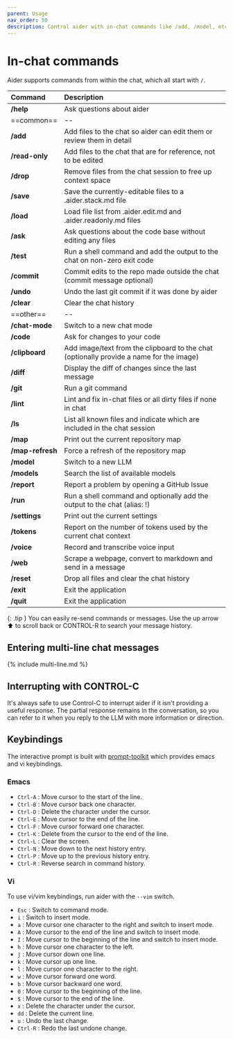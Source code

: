 ```yaml
---
parent: Usage
nav_order: 50
description: Control aider with in-chat commands like /add, /model, etc.
---
```

# In-chat commands

Aider supports commands from within the chat, which all start with `/`.

<!--[[[cog
from aider.commands import get_help_md
cog.out(get_help_md())
]]]-->

| Command          |Description|
|:-----------------|:----------|
| **/help**        | Ask questions about aider |
| ==common==       | -- |
| **/add**         | Add files to the chat so aider can edit them or review them in detail |
| **/read-only**   | Add files to the chat that are for reference, not to be edited |
| **/drop**        | Remove files from the chat session to free up context space |
| **/save**        | Save the currently-editable files to a .aider.stack.md file |
| **/load**        | Load file list from .aider.edit.md and .aider.readonly.md files |
| **/ask**         | Ask questions about the code base without editing any files |
| **/test**        | Run a shell command and add the output to the chat on non-zero exit code |
| **/commit**      | Commit edits to the repo made outside the chat (commit message optional) |
| **/undo**        | Undo the last git commit if it was done by aider |
| **/clear**       | Clear the chat history |
| ==other==       | -- |
| **/chat-mode**   | Switch to a new chat mode |
| **/code**        | Ask for changes to your code |
| **/clipboard**   | Add image/text from the clipboard to the chat (optionally provide a name for the image) |
| **/diff**        | Display the diff of changes since the last message |
| **/git**         | Run a git command |
| **/lint**        | Lint and fix in-chat files or all dirty files if none in chat |
| **/ls**          | List all known files and indicate which are included in the chat session |
| **/map**         | Print out the current repository map |
| **/map-refresh** | Force a refresh of the repository map |
| **/model**       | Switch to a new LLM |
| **/models**      | Search the list of available models |
| **/report**      | Report a problem by opening a GitHub Issue |
| **/run**         | Run a shell command and optionally add the output to the chat (alias: !) |
| **/settings**    | Print out the current settings |
| **/tokens**      | Report on the number of tokens used by the current chat context |
| **/voice**       | Record and transcribe voice input |
| **/web**         | Scrape a webpage, convert to markdown and send in a message |
| **/reset**       | Drop all files and clear the chat history |
| **/exit**        | Exit the application |
| **/quit**        | Exit the application |

<!--[[[end]]]-->

{: .tip }
You can easily re-send commands or messages.
Use the up arrow ⬆ to scroll back
or CONTROL-R to search your message history.

## Entering multi-line chat messages

{% include multi-line.md %}

## Interrupting with CONTROL-C

It's always safe to use Control-C to interrupt aider if it isn't providing a useful response. The partial response remains in the conversation, so you can refer to it when you reply to the LLM with more information or direction.

## Keybindings

The interactive prompt is built with [prompt-toolkit](https://github.com/prompt-toolkit/python-prompt-toolkit) which provides emacs and vi keybindings. 

### Emacs

- `Ctrl-A` : Move cursor to the start of the line.
- `Ctrl-B` : Move cursor back one character.
- `Ctrl-D` : Delete the character under the cursor.
- `Ctrl-E` : Move cursor to the end of the line.
- `Ctrl-F` : Move cursor forward one character.
- `Ctrl-K` : Delete from the cursor to the end of the line.
- `Ctrl-L` : Clear the screen.
- `Ctrl-N` : Move down to the next history entry.
- `Ctrl-P` : Move up to the previous history entry.
- `Ctrl-R` : Reverse search in command history.


### Vi

To use vi/vim keybindings, run aider with the `--vim` switch.

- `Esc` : Switch to command mode.
- `i` : Switch to insert mode.
- `a` : Move cursor one character to the right and switch to insert mode.
- `A` : Move cursor to the end of the line and switch to insert mode.
- `I` : Move cursor to the beginning of the line and switch to insert mode.
- `h` : Move cursor one character to the left.
- `j` : Move cursor down one line.
- `k` : Move cursor up one line.
- `l` : Move cursor one character to the right.
- `w` : Move cursor forward one word.
- `b` : Move cursor backward one word.
- `0` : Move cursor to the beginning of the line.
- `$` : Move cursor to the end of the line.
- `x` : Delete the character under the cursor.
- `dd` : Delete the current line.
- `u` : Undo the last change.
- `Ctrl-R` : Redo the last undone change.


